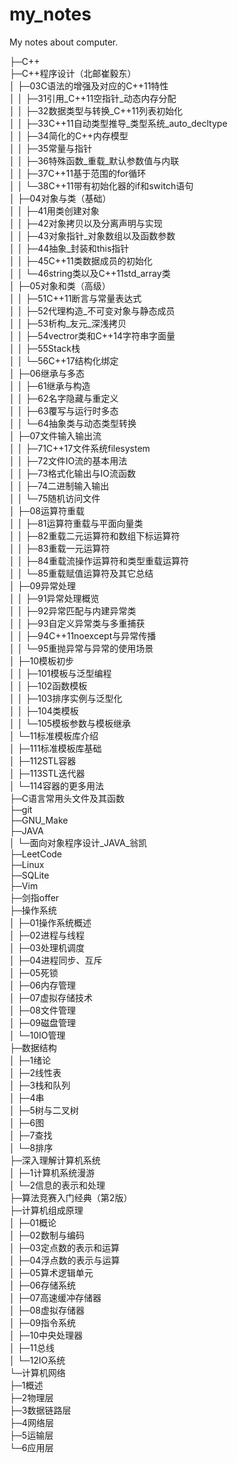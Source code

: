 # my_notes
My notes about computer.

├─C++  
├─C++程序设计（北邮崔毅东）  
│  ├─03C语法的增强及对应的C++11特性  
│  │  ├─31引用_C++11空指针_动态内存分配  
│  │  ├─32数据类型与转换_C++11列表初始化  
│  │  ├─33C++11自动类型推导_类型系统_auto_decltype  
│  │  ├─34简化的C++内存模型  
│  │  ├─35常量与指针  
│  │  ├─36特殊函数_重载_默认参数值与内联  
│  │  ├─37C++11基于范围的for循环  
│  │  └─38C++11带有初始化器的if和switch语句  
│  ├─04对象与类（基础）  
│  │  ├─41用类创建对象  
│  │  ├─42对象拷贝以及分离声明与实现  
│  │  ├─43对象指针_对象数组以及函数参数  
│  │  ├─44抽象_封装和this指针  
│  │  ├─45C++11类数据成员的初始化  
│  │  └─46string类以及C++11std_array类  
│  ├─05对象和类（高级）  
│  │  ├─51C++11断言与常量表达式  
│  │  ├─52代理构造_不可变对象与静态成员  
│  │  ├─53析构_友元_深浅拷贝  
│  │  ├─54vectror类和C++14字符串字面量  
│  │  ├─55Stack栈  
│  │  └─56C++17结构化绑定  
│  ├─06继承与多态  
│  │  ├─61继承与构造  
│  │  ├─62名字隐藏与重定义  
│  │  ├─63覆写与运行时多态  
│  │  └─64抽象类与动态类型转换  
│  ├─07文件输入输出流  
│  │  ├─71C++17文件系统filesystem  
│  │  ├─72文件IO流的基本用法  
│  │  ├─73格式化输出与IO流函数  
│  │  ├─74二进制输入输出  
│  │  └─75随机访问文件  
│  ├─08运算符重载  
│  │  ├─81运算符重载与平面向量类  
│  │  ├─82重载二元运算符和数组下标运算符  
│  │  ├─83重载一元运算符  
│  │  ├─84重载流操作运算符和类型重载运算符  
│  │  └─85重载赋值运算符及其它总结  
│  ├─09异常处理  
│  │  ├─91异常处理概览  
│  │  ├─92异常匹配与内建异常类  
│  │  ├─93自定义异常类与多重捕获  
│  │  ├─94C++11noexcept与异常传播  
│  │  └─95重抛异常与异常的使用场景  
│  ├─10模板初步  
│  │  ├─101模板与泛型编程  
│  │  ├─102函数模板  
│  │  ├─103排序实例与泛型化  
│  │  ├─104类模板  
│  │  └─105模板参数与模板继承  
│  └─11标准模板库介绍  
│      ├─111标准模板库基础  
│      ├─112STL容器  
│      ├─113STL迭代器  
│      └─114容器的更多用法  
├─C语言常用头文件及其函数  
├─git  
├─GNU_Make  
├─JAVA  
│  └─面向对象程序设计_JAVA_翁凯  
├─LeetCode  
├─Linux  
├─SQLite  
├─Vim  
├─剑指offer  
├─操作系统  
│  ├─01操作系统概述  
│  ├─02进程与线程  
│  ├─03处理机调度  
│  ├─04进程同步、互斥  
│  ├─05死锁  
│  ├─06内存管理  
│  ├─07虚拟存储技术  
│  ├─08文件管理  
│  ├─09磁盘管理  
│  └─10IO管理  
├─数据结构  
│  ├─1绪论  
│  ├─2线性表  
│  ├─3栈和队列  
│  ├─4串  
│  ├─5树与二叉树  
│  ├─6图  
│  ├─7查找  
│  └─8排序  
├─深入理解计算机系统  
│  ├─1计算机系统漫游  
│  └─2信息的表示和处理  
├─算法竞赛入门经典（第2版）  
├─计算机组成原理  
│  ├─01概论  
│  ├─02数制与编码  
│  ├─03定点数的表示和运算  
│  ├─04浮点数的表示与运算  
│  ├─05算术逻辑单元  
│  ├─06存储系统  
│  ├─07高速缓冲存储器  
│  ├─08虚拟存储器  
│  ├─09指令系统  
│  ├─10中央处理器  
│  ├─11总线  
│  └─12IO系统  
└─计算机网络  
    ├─1概述  
    ├─2物理层  
    ├─3数据链路层  
    ├─4网络层  
    ├─5运输层  
    └─6应用层  
